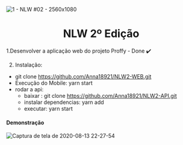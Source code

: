 ![1 - NLW #02 - 2560x1080](https://user-images.githubusercontent.com/53823948/90202705-cb20d600-ddb4-11ea-8801-96c2c4e6e474.jpg)

<h1 align="center"> NLW 2º Edição </h1>

1.Desenvolver a aplicação web do projeto Proffy - Done :heavy_check_mark:
  
2. Instalação: 
  - git clone https://github.com/Anna18921/NLW2-WEB.git
  -  Execução do Mobile: yarn start
  - rodar a api: 
    - baixar : git clone https://github.com/Anna18921/NLW2-API.git
    - instalar dependencias: yarn add
    - executar: yarn start
  
   
<h4>Demonstração</h4>

 ![Captura de tela de 2020-08-13 22-27-54](https://user-images.githubusercontent.com/53823948/90203503-4e432b80-ddb7-11ea-868f-83d5d159a159.png)

